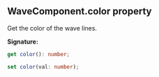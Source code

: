 
## WaveComponent.color property

Get the color of the wave lines.

**Signature:**

```typescript
get color(): number;

set color(val: number);
```
